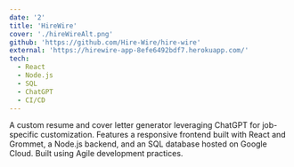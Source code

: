 ```yaml
---
date: '2'
title: 'HireWire'
cover: './hireWireAlt.png'
github: 'https://github.com/Hire-Wire/hire-wire'
external: 'https://hirewire-app-8efe6492bdf7.herokuapp.com/'
tech:
  - React
  - Node.js
  - SQL
  - ChatGPT
  - CI/CD
---
```


A custom resume and cover letter generator leveraging ChatGPT for job-specific customization. Features a responsive frontend built with React and Grommet, a Node.js backend, and an SQL database hosted on Google Cloud. Built using Agile development practices.
